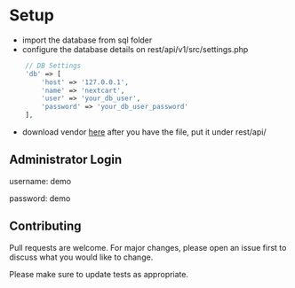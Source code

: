# Setup

- import the database from sql folder
- configure the database details on rest/api/v1/src/settings.php
```php
	// DB Settings
    'db' => [
        'host' => '127.0.0.1',
        'name' => 'nextcart',
        'user' => 'your_db_user',
        'password' => 'your_db_user_password'
    ],
```

- download vendor [here](https://drive.google.com/file/d/1ubk0zc4JBQWGDhGs8Me9JDzE0cPAMjcb/view?usp=sharing) after you have the file, put it under rest/api/


## Administrator Login
username: demo

password: demo

## Contributing
Pull requests are welcome. For major changes, please open an issue first to discuss what you would like to change.

Please make sure to update tests as appropriate.
